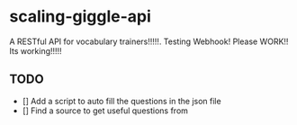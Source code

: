 # scaling-giggle-api

A RESTful API for vocabulary trainers!!!!!.
Testing Webhook! Please WORK!! Its working!!!!!

## TODO

- [] Add a script to auto fill the questions in the json file
- [] Find a source to get useful questions from
